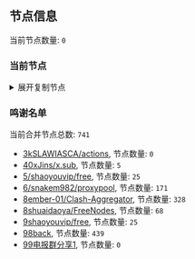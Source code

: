 
## 节点信息
当前节点数量: `0`
### 当前节点
<details>
  <summary>展开复制节点</summary>

    

</details>

### 鸣谢名单
当前合并节点总数: `741`
- [3kSLAWIASCA/actions](https://github.com/kSLAWIASCA/actions), 节点数量: `0`
- [40xJins/x.sub](https://github.com/0xJins/x.sub), 节点数量: `5`
- [5/shaoyouvip/free](https://github.com/shaoyouvip/free), 节点数量: `25`
- [6/snakem982/proxypool](https://github.com/snakem982/proxypool), 节点数量: `171`
- [8ember-01/Clash-Aggregator](https://github.com/ember-01/Clash-Aggregator), 节点数量: `328`
- [8shuaidaoya/FreeNodes](https://github.com/shuaidaoya/FreeNodes), 节点数量: `68`
- [9shaoyouvip/free](https://github.com/shaoyouvip/free), 节点数量: `25`
- [98back](https://github.com/firefoxmmx2/v2rayshare_subcription), 节点数量: `439`
- [99电报群分享1](https://github.com/cdddbc/getAirport), 节点数量: `0`


